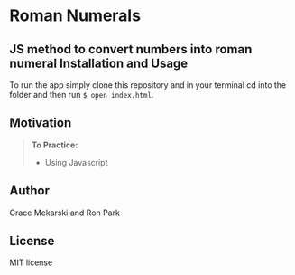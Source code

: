 Roman Numerals
==============

JS method to convert numbers into roman numeral
 Installation and Usage
------------
To run the app simply clone this repository and in your terminal cd into the folder and then run
`$ open index.html`.

Motivation
--------
> **To Practice:**
>- Using Javascript


Author
------

Grace Mekarski and Ron Park

License
-------

MIT license
